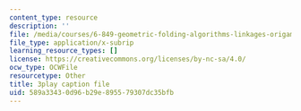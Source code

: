 ```yaml
---
content_type: resource
description: ''
file: /media/courses/6-849-geometric-folding-algorithms-linkages-origami-polyhedra-fall-2012/589a33430d96b29e895579307dc35bfb_PuUPnAkcNog.srt
file_type: application/x-subrip
learning_resource_types: []
license: https://creativecommons.org/licenses/by-nc-sa/4.0/
ocw_type: OCWFile
resourcetype: Other
title: 3play caption file
uid: 589a3343-0d96-b29e-8955-79307dc35bfb
---
```

